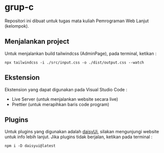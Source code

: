 # grup-c
Repositori ini dibuat untuk tugas mata kuliah Pemrograman Web Lanjut (kelompok).

## Menjalankan project
Untuk menjalankan build tailwindcss (AdminPage), pada terminal, ketikan : 
```
npx tailwindcss -i ./src/input.css -o ./dist/output.css --watch
```

## Ekstension
Ekstension yang dapat digunakan pada Visual Studio Code :
* Live Server (untuk menjalankan website secara live)
* Prettier (untuk merapihkan baris code program)

## Plugins
Untuk plugins yang digunakan adalah [daisyUi](https://daisyui.com/components/), silakan mengunjungi website untuk info lebih lanjut.
Jika plugins tidak berjalan, ketikan pada terminal :
```
npm i -D daisyui@latest
```

